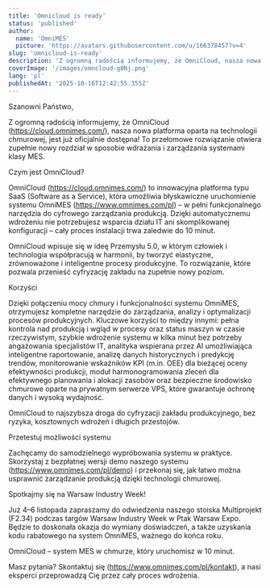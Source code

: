 ```yaml
---
title: 'Omnicloud is ready'
status: 'published'
author:
  name: 'OmniMES'
  picture: 'https://avatars.githubusercontent.com/u/166378457?v=4'
slug: 'omnicloud-is-ready'
description: 'Z ogromną radością informujemy, że OmniCloud, nasza nowa platforma oparta na technologii chmurowej, jest już oficjalnie dostępna! To przełomowe rozwiązanie otwiera zupełnie nowy rozdział w sposobie wdrażania i zarządzania systemami klasy MES.'
coverImage: '/images/omncloud-g0Nj.png'
lang: 'pl'
publishedAt: '2025-10-16T12:42:55.355Z'
---
```


Szanowni Państwo,

Z ogromną radością informujemy, że OmniCloud (<https://cloud.omnimes.com/>), nasza nowa platforma oparta na technologii chmurowej, jest już oficjalnie dostępna! To przełomowe rozwiązanie otwiera zupełnie nowy rozdział w sposobie wdrażania i zarządzania systemami klasy MES.

Czym jest OmniCloud?

OmniCloud (<https://cloud.omnimes.com/>) to innowacyjna platforma typu SaaS (Software as a Service), która umożliwia błyskawiczne uruchomienie systemu OmniMES (<https://www.omnimes.com/pl>) – w pełni funkcjonalnego narzędzia do cyfrowego zarządzania produkcją. Dzięki automatycznemu wdrożeniu nie potrzebujesz wsparcia działu IT ani skomplikowanej konfiguracji – cały proces instalacji trwa zaledwie do 10 minut.

OmniCloud wpisuje się w ideę Przemysłu 5.0, w którym człowiek i technologia współpracują w harmonii, by tworzyć elastyczne, zrównoważone i inteligentne procesy produkcyjne. To rozwiązanie, które pozwala przenieść cyfryzację zakładu na zupełnie nowy poziom.

Korzyści

Dzięki połączeniu mocy chmury i funkcjonalności systemu OmniMES, otrzymujesz kompletne narzędzie do zarządzania, analizy i optymalizacji procesów produkcyjnych. Kluczowe korzyści to między innymi: pełna kontrola nad produkcją i wgląd w procesy oraz status maszyn w czasie rzeczywistym, szybkie wdrożenie systemu w kilka minut bez potrzeby angażowania specjalistów IT, analityka wspierana przez AI umożliwiająca inteligentne raportowanie, analizę danych historycznych i predykcję trendów, monitorowanie wskaźników KPI (m.in. OEE) dla bieżącej oceny efektywności produkcji, moduł harmonogramowania zleceń dla efektywnego planowania i alokacji zasobów oraz bezpieczne środowisko chmurowe oparte na prywatnym serwerze VPS, które gwarantuje ochronę danych i wysoką wydajność.

OmniCloud to najszybsza droga do cyfryzacji zakładu produkcyjnego, bez ryzyka, kosztownych wdrożeń i długich przestojów.

Przetestuj możliwości systemu

Zachęcamy do samodzielnego wypróbowania systemu w praktyce. Skorzystaj z bezpłatnej wersji demo naszego systemu (<https://www.omnimes.com/pl/demo>) i przekonaj się, jak łatwo można usprawnić zarządzanie produkcją dzięki technologii chmurowej.

Spotkajmy się na Warsaw Industry Week!

Już 4–6 listopada zapraszamy do odwiedzenia naszego stoiska Multiprojekt (F2.34) podczas targów Warsaw Industry Week w Ptak Warsaw Expo. Będzie to doskonała okazja do wymiany doświadczeń, a także uzyskania kodu rabatowego na system OmniMES, ważnego do końca roku.

OmniCloud – system MES w chmurze, który uruchomisz w 10 minut.

Masz pytania? Skontaktuj się (<https://www.omnimes.com/pl/kontakt>), a nasi eksperci przeprowadzą Cię przez cały proces wdrożenia.